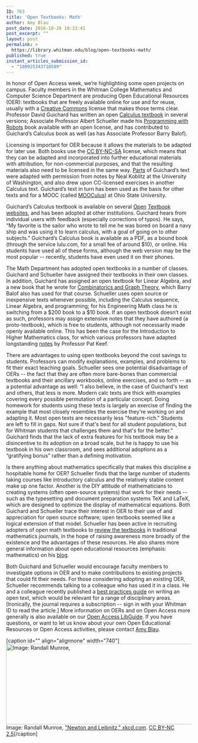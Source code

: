```yaml
---
ID: 763
title: 'Open Textbooks: Math'
author: Amy Blau
post_date: 2016-10-26 10:33:41
post_excerpt: ""
layout: post
permalink: >
  https://library.whitman.edu/blog/open-textbooks-math/
published: true
instant_articles_submission_id:
  - "100925343718589"
---
```

In honor of Open Access week, we’re highlighting some open projects on campus. Faculty members in the Whitman College Mathematics and Computer Science Department are producing Open Educational Resources (OER): textbooks that are freely available online for use and for reuse, usually with a <a href="https://creativecommons.org/">Creative Commons</a> license that makes those terms clear. Professor David Guichard has written an open <a href="https://www.whitman.edu/mathematics/multivariable/">Calculus textbook</a> in several versions; Associate Professor Albert Schueller made his <a href="http://carrot.whitman.edu/Robots/notes.pdf">Programming with Robots</a> book available with an open license, and has contributed to Guichard’s Calculus book as well (as has Associate Professor Barry Balof).

Licensing is important for OER because it allows the materials to be adapted for later use. Both books use the <a href="https://creativecommons.org/licenses/by-nc-sa/4.0/">CC BY-NC-SA</a> license, which means that they can be adapted and incorporated into further educational materials with attribution, for non-commercial purposes, and that the resulting materials also need to be licensed in the same way. <a href="https://www.whitman.edu/mathematics/calculus_online/">Parts</a> of Guichard’s text were adapted with permission from notes by Neal Koblitz at the University of Washington, and also drew upon CC-licensed exercises in another Calculus text. Guichard’s text in turn has been used as the basis for other texts and for a MOOC (called <a href="https://mooculus.osu.edu/">MOOCulus</a>) at Ohio State University.

Guichard’s Calculus textbook is available on several <a href="http://open.umn.edu/opentextbooks/SearchResults.aspx">Open</a> <a href="http://collegeopentextbooks.org/textbook-listings/textbooks-by-subject/mathematics">Textbook</a> <a href="https://aimath.org/textbooks/">websites</a>, and has been adopted at other institutions. Guichard hears from individual users with feedback (especially corrections of typos). He says, “My favorite is the sailor who wrote to tell me he was bored on board a navy ship and was using it to learn calculus, with a goal of going on to other subjects.” Guichard’s Calculus book is available as a PDF, as a bound book (through the service lulu.com, for a small fee of around $10), or online. His students have used all of these forms, although the web version may be the most popular -- recently, students have even used it on their phones.

The Math Department has adopted open textbooks in a number of classes. Guichard and Schueller have assigned their textbooks in their own classes. In addition, Guichard has assigned an open textbook for Linear Algebra, and a new book that he wrote for <a href="https://www.whitman.edu/mathematics/cgt_online/">Combinatorics and Graph Theory</a>, which Barry Balof also has used for that course. Schueller uses open source or inexpensive texts whenever possible, including the Calculus sequence, Linear Algebra, and programming; for his Engineering Math class he is switching from a $200 book to a $10 book. If an open textbook doesn’t exist as such, professors may assign extensive notes that they have authored (a proto-textbook), which is free to students, although not necessarily made openly available online. This has been the case for the Introduction to Higher Mathematics class, for which various professors have adapted longstanding <a href="http://skink.whitman.edu/~guichard/higher_math/">notes</a> by Professor Pat Keef.

There are advantages to using open textbooks beyond the cost savings to students. Professors can modify explanations, examples, and problems to fit their exact teaching goals. Schueller sees one potential disadvantage of OERs -- the fact that they are often more bare-bones than commercial textbooks and their ancillary workbooks, online exercises, and so forth -- as a potential advantage as well: “I also believe, in the case of Guichard's text and others, that less is more. Modern calc texts are thick with examples covering every possible permutation of a particular concept. Doing homework for students using these texts is largely an exercise of finding the example that most closely resembles the exercise they're working on and adapting it. Most open texts are necessarily less "feature-rich." Students are left to fill in gaps. Not sure if that's best for all student populations, but for Whitman students that challenges them and that's for the better.” Guichard finds that the lack of extra features for his textbook may be a disincentive to its adoption on a broad scale, but he is happy to use his textbook in his own classroom, and sees additional adoptions as a “gratifying bonus” rather than a defining motivation.

Is there anything about mathematics specifically that makes this discipline a hospitable home for OER? Schueller finds that the large number of students taking courses like introductory calculus and the relatively stable content make up one factor. Another is the DIY attitude of mathematicians to creating systems (often open-source systems) that work for their needs -- such as the typesetting and document preparation systems TeX and LaTeX, which are designed to optimize the display of mathematical equations. Both Guichard and Schueller trace their interest in OER to their use of and appreciation for open source software; open textbooks seemed like a logical extension of that model. Schueller has been active in recruiting adopters of open math textbooks to <a href="http://www.openmathbook.org/2016/01/maa-reviews-of-open-source-texts.html">review the textbooks</a> in traditional mathematics journals, in the hope of raising awareness more broadly of the existence and the advantages of these resources. He also shares more general information about open educational resources (emphasis: mathematics) on his <a href="http://www.openmathbook.org/">blog</a>.

Both Guichard and Schueller would encourage faculty members to investigate options in OER and to make contributions to existing projects that could fit their needs. For those considering adopting an existing OER, Schueller recommends talking to a colleague who has used it in a class. He and a colleague recently published a <a href="http://ezproxy.whitman.edu/login?url=http://link.springer.com/content/pdf/10.1007/s00283-015-9606-1.pdf">best practices guide</a> on writing an open text, which would be relevant for a range of disciplinary areas. [Ironically, the journal requires a subscription -- sign in with your Whitman ID to read the article.] More information on OERs and on Open Access more generally is also available on our <a href="http://libguides.whitman.edu/openaccess">Open Access LibGuide</a>. If you have questions, or want to let us know about your own Open Educational Resources or Open Access activities, please contact <a href="mailto:blauar@whitman.edu">Amy Blau</a>.

[caption id="" align="alignnone" width="740"]<img class="size-full" src="http://imgs.xkcd.com/comics/newton_and_leibniz.png" alt="Image: Randall Munroe, " width="740" height="218" /> Image: Randall Munroe, <a href="https://xkcd.com/626/">"Newton and Leibnitz," xkcd.com</a>. <a href="https://creativecommons.org/licenses/by-nc/2.5/">CC BY-NC 2.5</a>[/caption]

&nbsp;